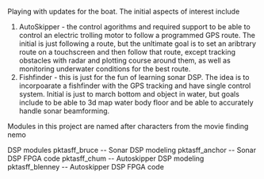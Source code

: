Playing with updates for the boat. The initial aspects of interest include

1. AutoSkipper - the control agorithms and required support to be able to control an electric trolling motor to follow a programmed GPS route. The initial is just following a route, but the unltimate goal is to set an aribtrary route on a touchscreen and then follow that route, except tracking obstacles with radar and plotting course around them, as well as monitoring underwater conditions for the best route.
2. Fishfinder - this is just for the fun of learning sonar DSP. The idea is to incorpoarate a fishfinder with the GPS tracking and have single control system.  Initial is just to march bottom and object in water, but goals include to be able to 3d map water body floor and be able to accurately handle sonar beamforming.

Modules in this project are named after characters from the movie finding nemo

DSP modules
pktasff_bruce   -- Sonar DSP modeling
pktasff_anchor  -- Sonar DSP FPGA code
pktasff_chum    -- Autoskipper DSP modeling
pktasff_blenney -- Autoskipper DSP FPGA code